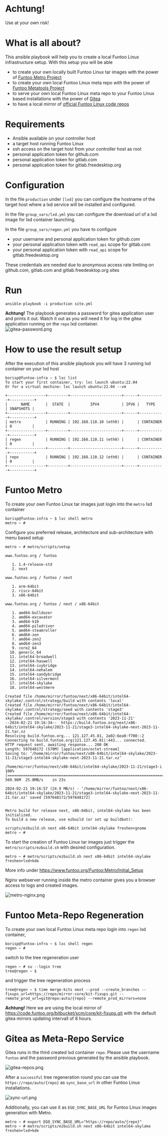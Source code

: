 # Achtung! 
Use at your own risk!

# What is all about?
This ansible playbook will help you to create a local Funtoo Linux infrastructure setup.
With this setup you will be able
- to create your own locally built Funtoo Linux tar images with the power of [Funtoo Metro Project](https://www.funtoo.org/Funtoo:Metro)
- to create your own local Funtoo Linux meta repo with the power of [Funtoo Metatools Project](https://www.funtoo.org/Funtoo:Metatools)
- to serve your own local Funtoo Linux meta repo to your Funtoo Linux based installations with the power of [Gitea](https://about.gitea.com/)
- to have a local mirror of [official Funtoo Linux code repos](https://code.funtoo.org/)

# Requirements
- Ansible available on your controller host 
- a target host running Funtoo Linux
- ssh access on the target host from your controller host as root
- personal application token for github.com
- personal application token for gitlab.com
- personal application token for gitlab.freedesktop.org

# Configuration
In the file `production` under `[lxd]` you can configure the hostname of the target host where a lxd service will be installed and configured.

In the file `group_vars/lxd.yml` you can configure the download url of a lxd image for lxd container launching.

In the file `group_vars/regen.yml` you have to configure
- your username and personal application token for github.com
- your personal application token with `read_api` scope for gitlab.com
- your personal application token with `read_api` scope for gitlab.freedesktop.org

These credentials are needed due to anonymous access rate limiting on github.com, gitlab.com and  gitlab.freedesktop.org sites

# Run
```
ansible-playbook -i production site.yml
```
**Achtung!** The playbook generates a password for gitea application user and prints it out. Watch it out as you will need it for log in the gitea application running on the `repo` lxd container.    
![gitea-password.png](.img/gitea-password.png)

# How to use the result setup
After the execution of this ansible playbook you will have 3 running lxd container on your lxd host
```
borisp@funtoo-infra ~ $ lxc list
To start your first container, try: lxc launch ubuntu:22.04
Or for a virtual machine: lxc launch ubuntu:22.04 --vm

+-----------------+---------+-----------------------+------+-----------+-----------+
|      NAME       |  STATE  |         IPV4          | IPV6 |   TYPE    | SNAPSHOTS |
+-----------------+---------+-----------------------+------+-----------+-----------+
| metro           | RUNNING | 192.168.110.10 (eth0) |      | CONTAINER | 0         |
+-----------------+---------+-----------------------+------+-----------+-----------+
| regen           | RUNNING | 192.168.110.11 (eth0) |      | CONTAINER | 0         |
+-----------------+---------+-----------------------+------+-----------+-----------+
| repo            | RUNNING | 192.168.110.12 (eth0) |      | CONTAINER | 0         |
+-----------------+---------+-----------------------+------+-----------+-----------+
```
# Funtoo Metro
To create your own Funtoo Linux tar images just login into the `metro` lxd container
```
borisp@funtoo-infra ~ $ lxc shell metro
metro ~ # 
```

Configure you preferred release, architecture and sub-architecture with menu based setup 
```
metro ~ # metro/scripts/setup
```
```
www.funtoo.org / funtoo

   1. 1.4-release-std
   2. next
```
```
www.funtoo.org / funtoo / next

   1. arm-64bit
   2. riscv-64bit
   3. x86-64bit
```
```
www.funtoo.org / funtoo / next / x86-64bit

   1. amd64-bulldozer
   2. amd64-excavator
   3. amd64-k10
   4. amd64-piledriver
   5. amd64-steamroller
   6. amd64-zen
   7. amd64-zen2
   8. amd64-zen3
   9. core2_64
  10. generic_64
  11. intel64-broadwell
  12. intel64-haswell
  13. intel64-ivybridge
  14. intel64-nehalem
  15. intel64-sandybridge
  16. intel64-silvermont
  17. intel64-skylake
  18. intel64-westmere
```
```
Created file /home/mirror/funtoo/next/x86-64bit/intel64-skylake/.control/strategy/build with contents 'local'
Created file /home/mirror/funtoo/next/x86-64bit/intel64-skylake/.control/strategy/seed with contents 'stage3'
Created file /home/mirror/funtoo/next/x86-64bit/intel64-skylake/.control/version/stage3 with contents '2023-11-21'
--2024-02-21 19:16:34--  https://build.funtoo.org/next/x86-64bit/intel64-skylake/2023-11-21/stage3-intel64-skylake-next-2023-11-21.tar.xz
Resolving build.funtoo.org... 121.127.45.81, 2a02:6ea0:f700::2
Connecting to build.funtoo.org|121.127.45.81|:443... connected.
HTTP request sent, awaiting response... 200 OK
Length: 597648172 (570M) [application/octet-stream]
Saving to: ‘/home/mirror/funtoo/next/x86-64bit/intel64-skylake/2023-11-21/stage3-intel64-skylake-next-2023-11-21.tar.xz’

/home/mirror/funtoo/next/x86-64bit/intel64-skylake/2023-11-21/stage3-i 100%[==========================================================================================================================================================================>] 569.96M  25.8MB/s    in 23s     

2024-02-21 19:16:57 (24.9 MB/s) - ‘/home/mirror/funtoo/next/x86-64bit/intel64-skylake/2023-11-21/stage3-intel64-skylake-next-2023-11-21.tar.xz’ saved [597648172/597648172]


Metro build for release next, x86-64bit, intel64-skylake has been initialized.
To build a new release, use ezbuild (or set up buildbot):
		
scripts/ezbuild.sh next x86-64bit intel64-skylake freshen+gnome
metro ~ # 

```

To start the creation of Funtoo Linux tar images just trigger the `metro/scripts/ezbuild.sh` with desired configuration. 
```
metro ~ # metro/scripts/ezbuild.sh next x86-64bit intel64-skylake freshen+lxd+kde
```
More info under https://www.funtoo.org/Funtoo:Metro/Initial_Setup 

Nginx webserver running inside the metro container gives you a browser access to logs and created images. 

![metro-nginx.png](.img/metro-nginx.png)

# Funtoo Meta-Repo Regeneration
To create your own local Funtoo Linux meta repo login into `regen` lxd container, 
```
borisp@funtoo-infra ~ $ lxc shell regen
regen ~ # 
```
switch to the tree regeneration user
```
regen ~ # su --login tree
tree@regen ~ $ 
```
and trigger the tree regeneration process
```
tree@regen ~ $ time merge-kits next --prod --create_branches --fixups_url=https://repo/mirror-core/kit-fixups.git --remote_prod_url=git@repo:auto/{repo} --remote_prod_mirrors=none
```
**Achtung!** Here we are using the local mirror of https://code.funtoo.org/bitbucket/scm/core/kit-fixups.git with the default gitea mirrors updating intervall of 8 hours. 

# Gitea as Meta-Repo Service 
Gitea runs in the third created lxd container `repo`. Please use the username `funtoo` and the password previous generated by the ansible playbook.

![gitea-repos.png](.img/gitea-repos.png)

After a `successful` tree regeneration round you can use the `https://repo/auto/{repo}` as `sync_base_url` in other Funtoo Linux installations.

![sync-url.png](.img/sync-url.png)

Additionally, you can use it as `EGO_SYNC_BASE_URL` for Funtoo Linux images generation with Metro.
```
metro ~ # export EGO_SYNC_BASE_URL="https://repo/auto/{repo}"
metro ~ # metro/scripts/ezbuild.sh next x86-64bit intel64-skylake freshen+lxd+kde
```